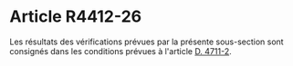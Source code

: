 # Article R4412-26

  
Les résultats des vérifications prévues par la présente sous-section sont consignés dans les conditions prévues à l'article [D. 4711-2][1].

 [1]: /affichCodeArticle.do?cidTexte=LEGITEXT000006072050&idArticle=LEGIARTI000018493744&dateTexte=&categorieLien=cid